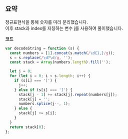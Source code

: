 ## 요약

정규표현식을 통해 숫자를 미리 분리했습니다.  
이후 stack과 index를 지칭하는 변수 j를 사용하여 풀이했습니다.

**코드**

```js
var decodeString = function (s) {
  const numbers = [1].concat(s.match(/\d{1,}/g));
  s = s.replace(/\d?\d/g, '');
  const stack = Array(numbers.length).fill('');

  let j = 0;
  for (let i = 0; i < s.length; i++) {
    if (s[i] === '[') {
      j++;
    } else if (s[i] === ']') {
      stack[j - 1] += stack[j].repeat(numbers[j]);
      stack[j] = '';
      numbers.splice(j--, 1);
    } else {
      stack[j] += s[i];
    }
  }
  return stack[0];
};
```
